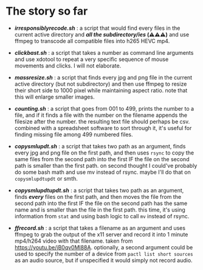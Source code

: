 # The story so far

* ***irresponsiblyrecode.sh*** : a script that would find every files in the current active directory and ***all the subdirectory/ies* (⚠️⚠️⚠️)** and use ffmpeg to transcode all compatible files into h265 HEVC mp4.

* ***clickbast.sh*** : a script that takes a number as command line arguments and use xdotool to repeat a very specific sequence of mouse movements and clicks. I will not elaborate.

* ***massresize.sh*** : a script that finds every jpg and png file in the current active directory (but not subdirectory) and then use ffmpeg to resize their short side to 1000 pixel while maintaining aspect ratio. note that this will enlarge smaller images.

* ***counting.sh*** : a script that goes from 001 to 499, prints the number to a file, and if it finds a file with the number on the filename appends the filesize after the number. the resulting text file should perhaps be csv. combined with a spreadsheet software to sort through it, it's useful for finding missing file among 499 numbered files.

* ***copysmlupdt.sh*** : a script that takes two path as an argument, finds every jpg and png file on the first path, and then uses `rsync` to copy the same files from the second path into the first IF the file on the second path is smaller than the first path. on second thought I could've probably do some bash math and use mv instead of rsync. maybe I'll do that on `copysmlupdtupdt` or smth.

* ***copysmlupdtupdt.sh*** : a script that takes two path as an argument, finds ***every*** files on the first path, and then moves the file from the second path into the first IF the file on the second path has the same name and is smaller than the file in the first path. this time, it's using information from `stat` and using bash logic to call `mv` instead of rsync.

* ***ffrecord.sh*** : a script that takes a filename as an argument and uses ffmpeg to grab the output of the x11 server and record it into 1 minute mp4/h264 video with that filename. taken from https://youtu.be/jB0qv0Ml88A. optionally, a second argument could be used to specify the number of a device from `pactl list short sources` as an audio source, but if unspecified it would simply not record audio.
